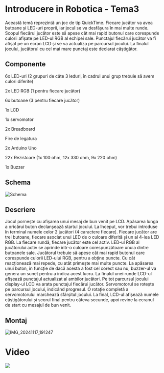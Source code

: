 # Introducere in Robotica - Tema3
Această temă reprezintă un joc de tip QuickTime. Fiecare jucător va avea butoane și LED-uri proprii, iar jocul se va desfășura în mai multe runde. Scopul fiecărui jucător este să apese cât mai rapid butonul care corespunde culorii afișate pe LED-ul RGB al echipei sale. Punctajul fiecărui jucător va fi afișat pe un ecran LCD și se va actualiza pe parcursul jocului. La finalul jocului, jucătorul cu cel mai mare punctaj este declarat câștigător.

## Componente
6x LED-uri (2 grupuri de câte 3 leduri, în cadrul unui grup trebuie să avem culori diferite)

2x LED RGB (1 pentru fiecare jucător)

6x butoane (3 pentru fiecare jucător)

1x LCD

1x servomotor

2x Breadboard

Fire de legatura

2x Arduino Uno

22x Rezistoare (1x 100 ohm, 12x 330 ohm, 9x 220 ohm)

1x Buzzer

## Schema

![Schema](https://github.com/user-attachments/assets/730b5022-dda5-4bc6-b0ff-429cfeb29473)

## Descriere

Jocul pornește cu afișarea unui mesaj de bun venit pe LCD. Apăsarea lunga a oricărui buton declanșează startul jocului. La început, vor trebui introduse în terminal numele celor 2 jucători (4 caractere fiecare). Fiecare jucător are trei butoane, fiecare asociat unui LED de o culoare diferită și un al 4-lea LED RGB. La fiecare rundă, fiecare jucător este cel activ. LED-ul RGB al jucătorului activ se aprinde într-o culoare corespunzătoare unuia dintre butoanele sale. Jucătorul trebuie să apese cât mai rapid butonul care corespunde culorii LED-ului RGB, pentru a obține puncte. Cu cât reacționează mai repede, cu atât primește mai multe puncte. La apăsarea unui buton, in funcție de dacă acesta a fost cel corect sau nu, buzzer-ul va genera un sunet pentru a indica acest lucru. La finalul unei runde LCD-ul afișează punctajul actualizat al ambilor jucători. Pe tot parcursul jocului display-ul LCD va arata punctajul fiecărui jucător. Servomotorul se rotește pe parcursul jocului, indicând progresul. O rotație completă a servomotorului marchează sfârșitul jocului. La final, LCD-ul afișează numele câștigătorului și scorul final pentru câteva secunde, apoi revine la ecranul de start cu mesajul de bun venit.

## Montaj

![IMG_20241117_191247](https://github.com/user-attachments/assets/9fb12a75-4d76-4de5-8ff1-6fd11ae6a542)

# Video

[<img src="https://img.youtube.com/vi/5c6IaWx1PC0/maxresdefault.jpg">](https://youtu.be/5c6IaWx1PC0)
